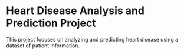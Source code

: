 
# Heart Disease Analysis and Prediction Project
This project focuses on analyzing and predicting heart disease using a dataset of patient information.



